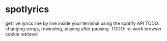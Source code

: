 # spotlyrics

get live lyrics line by line inside your terminal using the spotify API
TODO: changing songs, rewinding, playing after pausing.
TODO: re-work browser cookie retrieval
